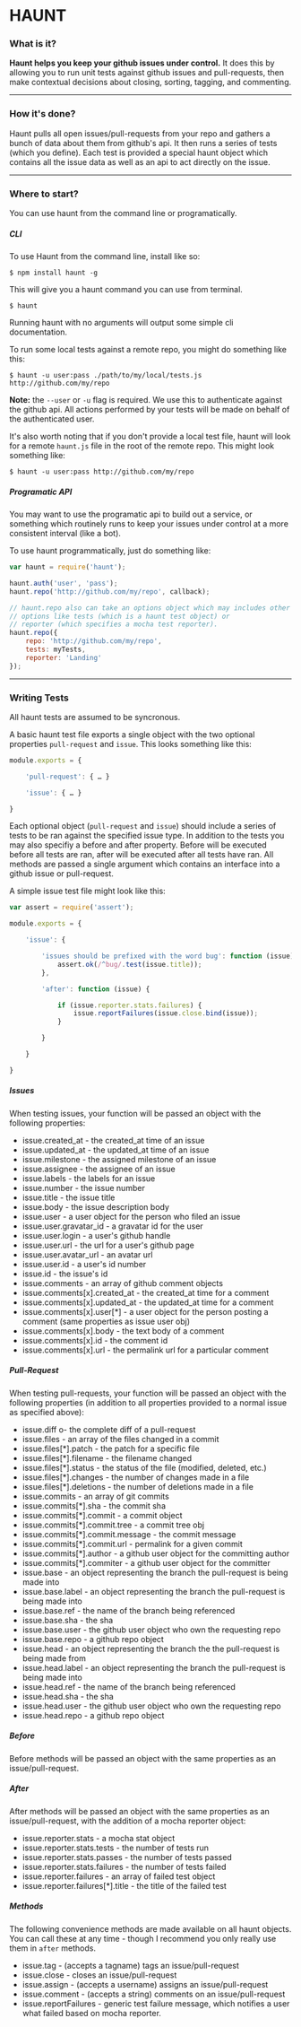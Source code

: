 # HAUNT

### What is it?

**Haunt helps you keep your github issues under control.** It does this by allowing you to run unit tests against github issues and pull-requests, then make contextual decisions about closing, sorting, tagging, and commenting.

---
### How it's done?

Haunt pulls all open issues/pull-requests from your repo and gathers a bunch of data about them from github's api. It then runs a series of tests (which you define). Each test is provided a special haunt object which contains all the issue data as well as an api to act directly on the issue.

---
### Where to start?

You can use haunt from the command line or programatically.

##### CLI

To use Haunt from the command line, install like so:

    $ npm install haunt -g

This will give you a haunt command you can use from terminal.

    $ haunt

Running haunt with no arguments will output some simple cli documentation.

To run some local tests against a remote repo, you might do something like this:

    $ haunt -u user:pass ./path/to/my/local/tests.js http://github.com/my/repo

**Note:** the `--user` or `-u` flag is required. We use this to authenticate against the github api. All actions performed by your tests will be made on behalf of the authenticated user.

It's also worth noting that if you don't provide a local test file, haunt will look for a remote `haunt.js` file in the root of the remote repo. This might look something like:

    $ haunt -u user:pass http://github.com/my/repo

##### Programatic API

You may want to use the programatic api to build out a service, or something which routinely runs to keep your issues under control at a more consistent interval (like a bot).

To use haunt programmatically, just do something like:

```js
var haunt = require('haunt');

haunt.auth('user', 'pass');
haunt.repo('http://github.com/my/repo', callback);

// haunt.repo also can take an options object which may includes other optional
// options like tests (which is a haunt test object) or
// reporter (which specifies a mocha test reporter).
haunt.repo({
    repo: 'http://github.com/my/repo',
    tests: myTests,
    reporter: 'Landing'
});
```

---
### Writing Tests

All haunt tests are assumed to be syncronous.

A basic haunt test file exports a single object with the two optional properties `pull-request` and `issue`. This looks something like this:

```js
module.exports = {

    'pull-request': { … }

    'issue': { … }

}
```

Each optional object (`pull-request` and `issue`) should include a series of tests to be ran against the specified issue type. In addition to the tests you may also specifiy a before and after property. Before will be executed before all tests are ran, after will be executed after all tests have ran. All methods are passed a single argument which contains an interface into a github issue or pull-request.

A simple issue test file might look like this:

```js
var assert = require('assert');

module.exports = {

    'issue': {

        'issues should be prefixed with the word bug': function (issue) {
            assert.ok(/^bug/.test(issue.title));
        },

        'after': function (issue) {

            if (issue.reporter.stats.failures) {
                issue.reportFailures(issue.close.bind(issue));
            }

        }

    }

}
```

##### Issues

When testing issues, your function will be passed an object with the following properties:

+ issue.created_at - the created_at time of an issue
+ issue.updated_at - the updated_at time of an issue
+ issue.milestone - the assigned milestone of an issue
+ issue.assignee - the assignee of an issue
+ issue.labels - the labels for an issue
+ issue.number - the issue number
+ issue.title - the issue title
+ issue.body - the issue description body
+ issue.user - a user object for the person who filed an issue
+ issue.user.gravatar_id - a gravatar id for the user
+ issue.user.login - a user's github handle
+ issue.user.url - the url for a user's github page
+ issue.user.avatar_url - an avatar url
+ issue.user.id - a user's id number
+ issue.id - the issue's id
+ issue.comments - an array of github comment objects
+ issue.comments[x].created_at - the created_at time for a comment
+ issue.comments[x].updated_at - the updated_at time for a comment
+ issue.comments[x].user[*] - a user object for the person posting a comment (same properties as issue user obj)
+ issue.comments[x].body - the text body of a comment
+ issue.comments[x].id - the comment id
+ issue.comments[x].url - the permalink url for a particular comment


##### Pull-Request

When testing pull-requests, your function will be passed an object with the following properties (in addition to all properties provided to a normal issue as specified above):

+ issue.diff o- the complete diff of a pull-request
+ issue.files - an array of the files changed in a commit
+ issue.files[*].patch - the patch for a specific file
+ issue.files[*].filename - the filename changed
+ issue.files[*].status - the status of the file (modified, deleted, etc.)
+ issue.files[*].changes - the number of changes made in a file
+ issue.files[*].deletions - the number of deletions made in a file
+ issue.commits - an array of git commits
+ issue.commits[*].sha - the commit sha
+ issue.commits[*].commit - a commit object
+ issue.commits[*].commit.tree - a commit tree obj
+ issue.commits[*].commit.message - the commit message
+ issue.commits[*].commit.url - permalink for a given commit
+ issue.commits[*].author - a github user object for the committing author
+ issue.commits[*].commiter - a github user object for the committer
+ issue.base - an object representing the branch the pull-request is being made into
+ issue.base.label - an object representing the branch the pull-request is being made into
+ issue.base.ref - the name of the branch being referenced
+ issue.base.sha - the sha
+ issue.base.user - the github user object who own the requesting repo
+ issue.base.repo - a github repo object
+ issue.head - an object representing the branch the the pull-request is being made from
+ issue.head.label - an object representing the branch the pull-request is being made into
+ issue.head.ref - the name of the branch being referenced
+ issue.head.sha - the sha
+ issue.head.user - the github user object who own the requesting repo
+ issue.head.repo - a github repo object

##### Before

Before methods will be passed an object with the same properties as an issue/pull-request.

##### After

After methods will be passed an object with the same properties as an issue/pull-request, with the addition of a mocha reporter object:

+ issue.reporter.stats - a mocha stat object
+ issue.reporter.stats.tests - the number of tests run
+ issue.reporter.stats.passes - the number of tests passed
+ issue.reporter.stats.failures - the number of tests failed
+ issue.reporter.failures - an array of failed test object
+ issue.reporter.failures[*].title - the title of the failed test

##### Methods

The following convenience methods are made available on all haunt objects. You can call these at any time - though I recommend you only really use them in `after` methods.

+ issue.tag - (accepts a tagname) tags an issue/pull-request
+ issue.close - closes an issue/pull-request
+ issue.assign - (accepts a username) assigns an issue/pull-request
+ issue.comment - (accepts a string) comments on an issue/pull-request
+ issue.reportFailures - generic test failure message, which notifies a user what failed based on mocha reporter.
